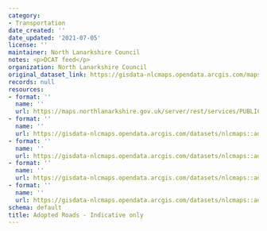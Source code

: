 ```yaml
---
category:
- Transportation
date_created: ''
date_updated: '2021-07-05'
license: ''
maintainer: North Lanarkshire Council
notes: <p>DCAT feed</p>
organization: North Lanarkshire Council
original_dataset_link: https://gisdata-nlcmaps.opendata.arcgis.com/maps/nlcmaps::adopted-roads-indicative-only
records: null
resources:
- format: ''
  name: ''
  url: https://maps.northlanarkshire.gov.uk/server/rest/services/PUBLIC/OPEN_DATA_LAYERS/FeatureServer/14
- format: ''
  name: ''
  url: https://gisdata-nlcmaps.opendata.arcgis.com/datasets/nlcmaps::adopted-roads-indicative-only.geojson?outSR=%7B%22latestWkid%22%3A27700%2C%22wkid%22%3A27700%7D
- format: ''
  name: ''
  url: https://gisdata-nlcmaps.opendata.arcgis.com/datasets/nlcmaps::adopted-roads-indicative-only.csv?outSR=%7B%22latestWkid%22%3A27700%2C%22wkid%22%3A27700%7D
- format: ''
  name: ''
  url: https://gisdata-nlcmaps.opendata.arcgis.com/datasets/nlcmaps::adopted-roads-indicative-only.kml?outSR=%7B%22latestWkid%22%3A27700%2C%22wkid%22%3A27700%7D
- format: ''
  name: ''
  url: https://gisdata-nlcmaps.opendata.arcgis.com/datasets/nlcmaps::adopted-roads-indicative-only.zip?outSR=%7B%22latestWkid%22%3A27700%2C%22wkid%22%3A27700%7D
schema: default
title: Adopted Roads - Indicative only
---
```


